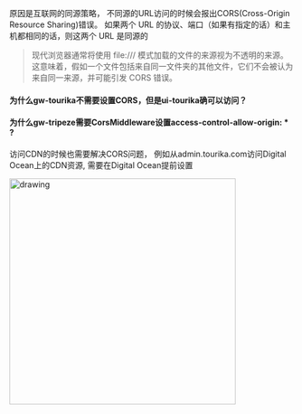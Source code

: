 原因是互联网的同源策略， 不同源的URL访问的时候会报出CORS(Cross-Origin Resource Sharing)错误。
如果两个 URL 的协议、端口（如果有指定的话）和主机都相同的话，则这两个 URL 是同源的

>现代浏览器通常将使用 file:/// 模式加载的文件的来源视为不透明的来源。这意味着，假如一个文件包括来自同一文件夹的其他文件，它们不会被认为来自同一来源，并可能引发 CORS 错误。

#### 为什么gw-tourika不需要设置CORS，但是ui-tourika确可以访问？

#### 为什么gw-tripeze需要CorsMiddleware设置access-control-allow-origin: * ? 

访问CDN的时候也需要解决CORS问题， 例如从admin.tourika.com访问Digital Ocean上的CDN资源, 需要在Digital Ocean提前设置  

<img src="https://github.com/yangpo0617/notes/assets/6838219/2d116284-da63-4d76-a0dc-cd718a04766a" alt="drawing" width="400"/>
